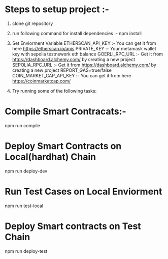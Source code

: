 # Steps to setup project :-
1. clone git repository
2. run following command for install dependencies :- npm install
3. Set Enviorment Variable
ETHERSCAN_API_KEY :- You can get it from here https://etherscan.io/apis
PRIVATE_KEY :- Your metamask wallet key with sepolia testnework eth balance
GOERLI_RPC_URL :-  Get it from https://dashboard.alchemy.com/  by creating a new project
SEPOLIA_RPC_URL :- Get it from https://dashboard.alchemy.com/  by creating a new project
REPORT_GAS=true/false 
COIN_MARKET_CAP_API_KEY :- You can get it from here https://coinmarketcap.com/ 

4. Try running some of the following tasks:
# Compile Smart Contracats:-
npm run compile

# Deploy Smart Contracts on Local(hardhat) Chain
npm run deploy-dev

# Run Test Cases on Local Enviorment 
npm run test-local

# Deploy Smart contracts on Test Chain 
npm run deploy-test
